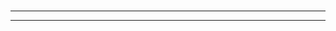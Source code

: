 <h1 class="hadith-header"></h1>

<hr>

<p class="arabic-text" dir="rtl">

</p>

<p class="arabic-text" dir="rtl">

</p>

<p class="arabic-subtext" dir="rtl">

</p>

<hr>

<p class="russian-text">

</p>

<p class="russian-text">

</p>

<p class="russian-subtext">

</p>